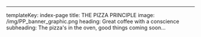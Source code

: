 ---
templateKey: index-page
title: THE PIZZA PRINCIPLE
image: /img/PP_banner_graphic.png
heading: Great coffee with a conscience
subheading: The pizza's in the oven, good things coming soon...